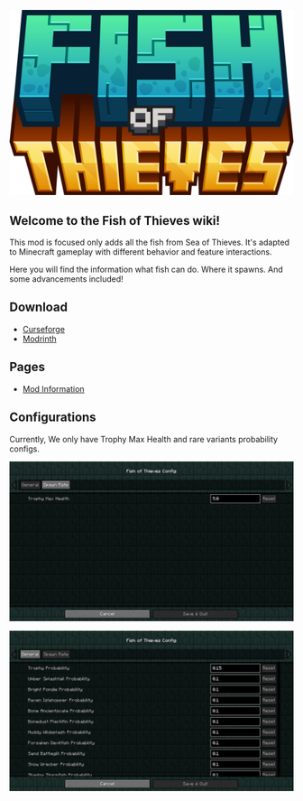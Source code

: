 ![](images/logo.png)

## Welcome to the Fish of Thieves wiki!

This mod is focused only adds all the fish from Sea of Thieves. It's adapted to Minecraft gameplay with different behavior and feature interactions.

Here you will find the information what fish can do. Where it spawns. And some advancements included!

## Download
* [Curseforge](https://www.curseforge.com/minecraft/mc-mods/fish-of-thieves)
* [Modrinth](https://modrinth.com/mod/fish-of-thieves)

## Pages
* [Mod Information](info.md)

## Configurations
Currently, We only have Trophy Max Health and rare variants probability configs.

![](images/config1.png)

![](images/config2.png)
